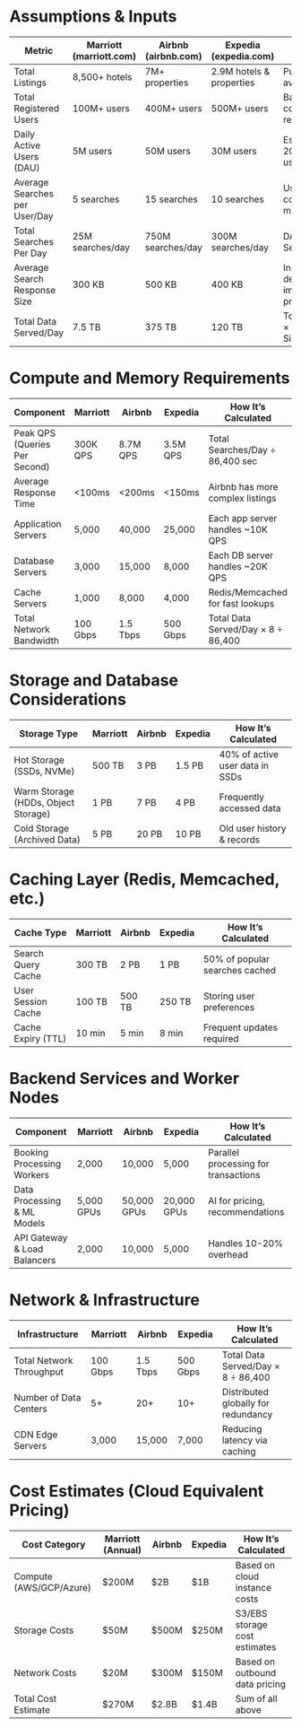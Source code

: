 # Assumptions & Inputs

| Metric                                      | Marriott (marriott.com) | Airbnb (airbnb.com) | Expedia (expedia.com) | How It’s Calculated                               |
|---------------------------------------------|-------------------------|----------------------|-----------------------|---------------------------------------------------|
| Total Listings                              | 8,500+ hotels           | 7M+ properties       | 2.9M hotels & properties | Publicly available stats                          |
| Total Registered Users                      | 100M+ users             | 400M+ users          | 500M+ users           | Based on company reports                          |
| Daily Active Users (DAU)                    | 5M users                | 50M users            | 30M users             | Estimated 10-20% of total user base               |
| Average Searches per User/Day               | 5 searches              | 15 searches          | 10 searches           | Users typically compare multiple hotels           |
| Total Searches Per Day                      | 25M searches/day        | 750M searches/day    | 300M searches/day     | DAU × Avg. Searches/User                          |
| Average Search Response Size                | 300 KB                  | 500 KB               | 400 KB                | Includes hotel details, images, pricing           |
| Total Data Served/Day                       | 7.5 TB                  | 375 TB               | 120 TB                | Total Searches × Response Size                    |

# Compute and Memory Requirements

| Component                                   | Marriott     | Airbnb      | Expedia     | How It’s Calculated                               |
|---------------------------------------------|-------------|-------------|-------------|---------------------------------------------------|
| Peak QPS (Queries Per Second)               | 300K QPS    | 8.7M QPS    | 3.5M QPS    | Total Searches/Day ÷ 86,400 sec                  |
| Average Response Time                       | <100ms      | <200ms      | <150ms      | Airbnb has more complex listings                  |
| Application Servers                         | 5,000       | 40,000      | 25,000      | Each app server handles ~10K QPS                  |
| Database Servers                            | 3,000       | 15,000      | 8,000       | Each DB server handles ~20K QPS                   |
| Cache Servers                               | 1,000       | 8,000       | 4,000       | Redis/Memcached for fast lookups                  |
| Total Network Bandwidth                     | 100 Gbps    | 1.5 Tbps    | 500 Gbps    | Total Data Served/Day × 8 ÷ 86,400                |

# Storage and Database Considerations

| Storage Type                                | Marriott     | Airbnb      | Expedia     | How It’s Calculated                               |
|---------------------------------------------|-------------|-------------|-------------|---------------------------------------------------|
| Hot Storage (SSDs, NVMe)                    | 500 TB      | 3 PB        | 1.5 PB      | 40% of active user data in SSDs                   |
| Warm Storage (HDDs, Object Storage)         | 1 PB        | 7 PB        | 4 PB        | Frequently accessed data                          |
| Cold Storage (Archived Data)                | 5 PB        | 20 PB       | 10 PB       | Old user history & records                        |

# Caching Layer (Redis, Memcached, etc.)

| Cache Type                                  | Marriott     | Airbnb      | Expedia     | How It’s Calculated                               |
|---------------------------------------------|-------------|-------------|-------------|---------------------------------------------------|
| Search Query Cache                          | 300 TB      | 2 PB        | 1 PB        | 50% of popular searches cached                    |
| User Session Cache                          | 100 TB      | 500 TB      | 250 TB      | Storing user preferences                          |
| Cache Expiry (TTL)                          | 10 min      | 5 min       | 8 min       | Frequent updates required                         |

# Backend Services and Worker Nodes

| Component                                   | Marriott     | Airbnb      | Expedia     | How It’s Calculated                               |
|---------------------------------------------|-------------|-------------|-------------|---------------------------------------------------|
| Booking Processing Workers                  | 2,000       | 10,000      | 5,000       | Parallel processing for transactions              |
| Data Processing & ML Models                 | 5,000 GPUs  | 50,000 GPUs | 20,000 GPUs  | AI for pricing, recommendations                   |
| API Gateway & Load Balancers                | 2,000       | 10,000      | 5,000       | Handles 10-20% overhead                            |

# Network & Infrastructure

| Infrastructure                               | Marriott     | Airbnb      | Expedia     | How It’s Calculated                               |
|----------------------------------------------|-------------|-------------|-------------|---------------------------------------------------|
| Total Network Throughput                     | 100 Gbps    | 1.5 Tbps    | 500 Gbps    | Total Data Served/Day × 8 ÷ 86,400                |
| Number of Data Centers                       | 5+          | 20+         | 10+         | Distributed globally for redundancy               |
| CDN Edge Servers                             | 3,000       | 15,000      | 7,000       | Reducing latency via caching                      |

# Cost Estimates (Cloud Equivalent Pricing)

| Cost Category                                | Marriott (Annual) | Airbnb      | Expedia     | How It’s Calculated                               |
|----------------------------------------------|-------------------|-------------|-------------|---------------------------------------------------|
| Compute (AWS/GCP/Azure)                      | $200M             | $2B         | $1B         | Based on cloud instance costs                    |
| Storage Costs                                | $50M              | $500M       | $250M       | S3/EBS storage cost estimates                     |
| Network Costs                                | $20M              | $300M       | $150M       | Based on outbound data pricing                   |
| Total Cost Estimate                          | $270M             | $2.8B       | $1.4B       | Sum of all above                                 |
